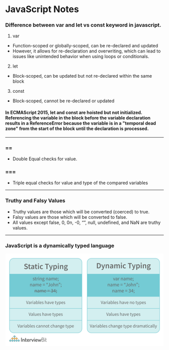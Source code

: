 # JavaScript Notes
### Difference between var and let vs const keyword in javascript.

1. var
- Function-scoped or globally-scoped, can be re-declared and updated
- However, it allows for re-declaration and overwriting, which can lead to issues like unintended behavior when using loops or conditionals.

2. let 
- Block-scoped, can be updated but not re-declared within the same block

3. const 
- Block-scoped, cannot be re-declared or updated

#### In ECMAScript 2015, let and const are hoisted but not initialized. Referencing the variable in the block before the variable declaration results in a ReferenceError because the variable is in a "temporal dead zone" from the start of the block until the declaration is processed.

<hr>

### ==
- Double Equal checks for value.
### ===
- Triple equal checks for value and type of the compared variables

<hr>

### Truthy and Falsy Values
- Truthy values are those which will be converted (coerced) to true.
- Falsy values are those which will be converted to false.
- All values except false, 0, 0n, -0, “”, null, undefined, and NaN are truthy values.

<hr>

### JavaScript is a dynamically typed language
![alt text](image.png)